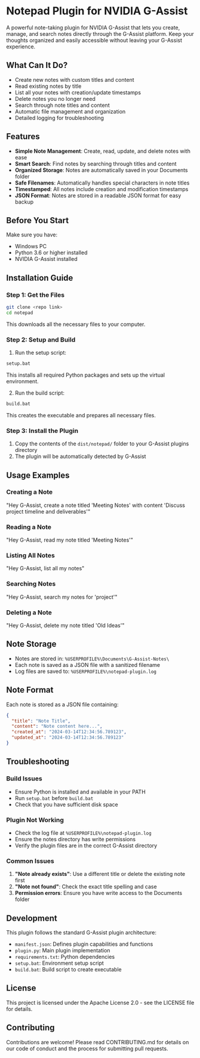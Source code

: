 # Notepad Plugin for NVIDIA G-Assist

A powerful note-taking plugin for NVIDIA G-Assist that lets you create, manage, and search notes directly through the G-Assist platform. Keep your thoughts organized and easily accessible without leaving your G-Assist experience.

## What Can It Do?
- Create new notes with custom titles and content
- Read existing notes by title
- List all your notes with creation/update timestamps
- Delete notes you no longer need
- Search through note titles and content
- Automatic file management and organization
- Detailed logging for troubleshooting

## Features
- **Simple Note Management**: Create, read, update, and delete notes with ease
- **Smart Search**: Find notes by searching through titles and content
- **Organized Storage**: Notes are automatically saved in your Documents folder
- **Safe Filenames**: Automatically handles special characters in note titles
- **Timestamped**: All notes include creation and modification timestamps
- **JSON Format**: Notes are stored in a readable JSON format for easy backup

## Before You Start
Make sure you have:
- Windows PC
- Python 3.6 or higher installed
- NVIDIA G-Assist installed

## Installation Guide

### Step 1: Get the Files
```bash
git clone <repo link>
cd notepad
```
This downloads all the necessary files to your computer.

### Step 2: Setup and Build
1. Run the setup script:
```bash
setup.bat
```
This installs all required Python packages and sets up the virtual environment.

2. Run the build script:
```bash
build.bat
```
This creates the executable and prepares all necessary files.

### Step 3: Install the Plugin
1. Copy the contents of the `dist/notepad/` folder to your G-Assist plugins directory
2. The plugin will be automatically detected by G-Assist

## Usage Examples

### Creating a Note
"Hey G-Assist, create a note titled 'Meeting Notes' with content 'Discuss project timeline and deliverables'"

### Reading a Note
"Hey G-Assist, read my note titled 'Meeting Notes'"

### Listing All Notes
"Hey G-Assist, list all my notes"

### Searching Notes
"Hey G-Assist, search my notes for 'project'"

### Deleting a Note
"Hey G-Assist, delete my note titled 'Old Ideas'"

## Note Storage
- Notes are stored in: `%USERPROFILE%\Documents\G-Assist-Notes\`
- Each note is saved as a JSON file with a sanitized filename
- Log files are saved to: `%USERPROFILE%\notepad-plugin.log`

## Note Format
Each note is stored as a JSON file containing:
```json
{
  "title": "Note Title",
  "content": "Note content here...",
  "created_at": "2024-03-14T12:34:56.789123",
  "updated_at": "2024-03-14T12:34:56.789123"
}
```

## Troubleshooting

### Build Issues
- Ensure Python is installed and available in your PATH
- Run `setup.bat` before `build.bat`
- Check that you have sufficient disk space

### Plugin Not Working
- Check the log file at `%USERPROFILE%\notepad-plugin.log`
- Ensure the notes directory has write permissions
- Verify the plugin files are in the correct G-Assist directory

### Common Issues
1. **"Note already exists"**: Use a different title or delete the existing note first
2. **"Note not found"**: Check the exact title spelling and case
3. **Permission errors**: Ensure you have write access to the Documents folder

## Development
This plugin follows the standard G-Assist plugin architecture:
- `manifest.json`: Defines plugin capabilities and functions
- `plugin.py`: Main plugin implementation
- `requirements.txt`: Python dependencies
- `setup.bat`: Environment setup script
- `build.bat`: Build script to create executable

## License
This project is licensed under the Apache License 2.0 - see the LICENSE file for details.

## Contributing
Contributions are welcome! Please read CONTRIBUTING.md for details on our code of conduct and the process for submitting pull requests.
